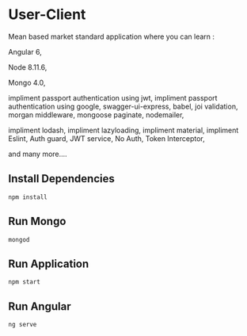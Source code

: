 # User-Client
Mean based market standard application where you can learn :

Angular 6,

Node 8.11.6,

Mongo 4.0,

impliment passport authentication using jwt,
impliment passport authentication using google,
swagger-ui-express,
babel,
joi validation,
morgan middleware,
mongoose paginate,
nodemailer,

impliment lodash,
impliment lazyloading,
impliment material,
impliment Eslint,
Auth guard,
JWT service,
No Auth,
Token Interceptor,

and many more....




## Install Dependencies

```shell
npm install
```
## Run Mongo

```shell
mongod
```

## Run Application

```shell
npm start
```

## Run Angular

```shell
ng serve
```
